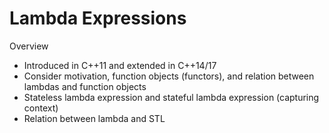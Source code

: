 # Lambda Expressions

Overview
- Introduced in C++11 and extended in C++14/17
- Consider motivation, function objects (functors), and relation between lambdas and function objects
- Stateless lambda expression and stateful lambda expression (capturing context)
- Relation between lambda and STL
